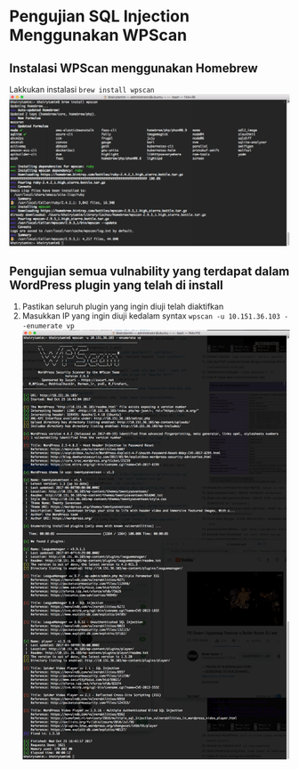 # Pengujian SQL Injection Menggunakan WPScan
## Instalasi WPScan menggunakan Homebrew
Lakkukan instalasi `brew install wpscan`
![](/assets/wpscan/2.png)
## Pengujian semua vulnability yang terdapat dalam WordPress plugin yang telah di install
1. Pastikan seluruh plugin yang ingin diuji telah diaktifkan
2. Masukkan IP yang ingin diuji kedalam syntax `wpscan -u 10.151.36.103 --enumerate vp`
![](/assets/wpscan/1.png)



